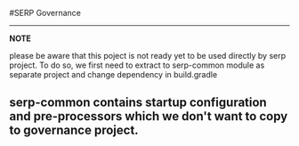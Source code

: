 #SERP Governance

---
**NOTE**

please be aware that this poject is not ready yet to be used directly by serp project. To do so, we
first need to extract to serp-common module as separate project and change dependency in build.gradle

serp-common contains startup configuration and pre-processors which we don't want to copy 
to governance project. 
---

